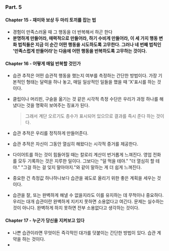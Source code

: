 ### Part. 5

#### Chapter 15 - 재미와 보상 두 마리 토끼를 잡는 법

- 경험이 만족스러울 때 그 행동을 더 반복해서 하곤 한다
- **분명하게 만들어라, 매력적으로 만들어라, 하기 수비게 만들어라, 이 세 가지 행동 변화 법칙들은 지금 이 순간 어떤 행동을 시도하도록 고무한다. 그러나 네 번째 법칙인 '만족스럽게 만들어라'는 다음에 어떤 행동을 반복하도록 고무하는 것이다.**

#### Chapter 16 - 어떻게 매일 반복할 것인가

- 습관 추적은 어떤 습관적 행동을 했는지 여부를 측정하는 간단한 방법이다. 가장 기본적인 형태는 달력을 하나 놓고, 매일 일상적인 일들을 했을 때 'X'표시를 하는 것이다.

- 클립이나 머리핀, 구슬을 옮기는 것 같은 시각적 측정 수단은 우리가 과정 하나를 해냈다는 것을 명확히 보여주는 징표가 된다.

  > 그래서 계단 오르기도 층수가 표시되어 있으므로 결과를 즉시 준다 하는 것이다.

- 습관 추적은 우리를 정직하게 만들어준다.

- 습관 추적은 자신이 그동안 열심히 해왔다는 시각적 증거를 제공한다.

- 다이어트를 하는 것이 힘들어질 때는 칼로리 계산이 번거롭게 느껴진다. 영업 전화를 모두 기록하는 것은 지루한 일이다. 그보다는 "덜 먹을 테야." "더 열심히 할 테야." "그걸 하는 걸 잊지 말아야지."와 같이 말하는 게 더 쉽게 느껴진다.

- 중요한 건 측정값 하나하나보다 습관을 궤도로 올리기 위한 좋은 계획을 세우는 것이다.

- 습관을 잘, 또는 완벽하게 해낼 수 없을지라도 이를 유지하는 데 무척이나 중요하다. 우리는 대개 습관이란 완벽하게 지키지 못하면 소용없다고 여긴다. 문제는 실수하는 것이 아니다. 완벽하게 하지 못하면 전부 소용없다고 생각하는 것이다.

#### Chapter 17 - 누군가 당신을 지켜보고 있다

- 나쁜 습관이라면 무엇이든 즉각적인 대가를 덧붙이는 간단한 방법이 있다. 습관 계약을 하는 것이다.
- 